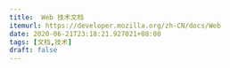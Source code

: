 ```yaml
---
title:  Web 技术文档
itemurl: https://developer.mozilla.org/zh-CN/docs/Web
date: 2020-06-21T23:18:21.927021+08:00
tags: [文档,技术]
draft: false
---
```

